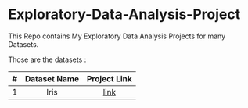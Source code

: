 # Exploratory-Data-Analysis-Project
This Repo contains My Exploratory Data Analysis Projects for many Datasets.

Those are the datasets : 

| # | Dataset Name | Project Link |
|:---:|:-------------:|:----------------:|
| 1 | Iris | [link]() |
